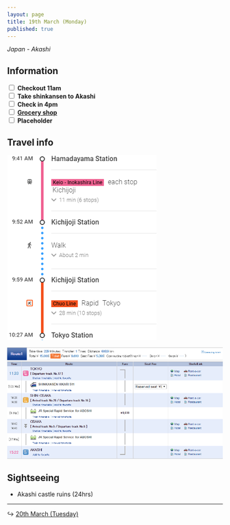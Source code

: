 ```yaml
---
layout: page
title: 19th March (Monday)
published: true
---
```


*Japan - Akashi*

## Information

<div><input class="box" type="checkbox" name="191" /><label type="text" class="strikethrough"> <b>Checkout 11am</b></label><br /><input class="box" type="checkbox" name="192" /><label type="text" class="strikethrough"> <b>Take shinkansen to Akashi</b></label><br /><input class="box" type="checkbox" name="193" /><label type="text" class="strikethrough"> <b>Check in 4pm</b></label><br /><input class="box" type="checkbox" name="194" /><label type="text" class="strikethrough"> <a href="https://www.google.com.au/maps/dir/%E6%88%90%E5%9F%8E%E7%9F%B3%E4%BA%95+%E3%83%94%E3%82%AA%E3%83%AC%E6%98%8E%E7%9F%B3%E5%BA%97+%E3%80%92673-0891+%E3%83%94%E3%82%AA%E3%83%AC+%E6%98%8E%E7%9F%B3+%E6%9D%B1%E9%A4%A8+1+%E9%9A%8E,+1+Chome-1-23+%C5%8Cakashich%C5%8D,+Akashi-shi,+Hy%C5%8Dgo-ken+673-0891,+Japan/673-0886,+Japan/@34.6484235,134.9941581,19z/data=!3m1!4b1!4m14!4m13!1m5!1m1!1s0x3554d4b64a0ac9f9:0x86d881c96fd4a1fc!2m2!1d134.9932251!2d34.6489801!1m5!1m1!1s0x3554d4b66ee7f2e1:0xa0c510d6889459e2!2m2!1d134.9962114!2d34.6478646!3e3"><b>Grocery shop</b></a></label><br /><input class="box" type="checkbox" name="195" /><label type="text" class="strikethrough"> <b>Placeholder</b></label></div>

## Travel info

![](/uploads/versions/hamatotokyo---x----349-432x---.PNG)

![](/uploads/versions/tokyotoakashi---x----872-449x---.PNG)

## Sightseeing

* Akashi castle ruins (24hrs)

---

↪ [20th March (Tuesday)](/days/week2/20mar)